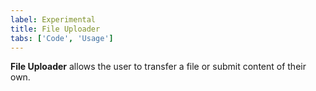 ```yaml
---
label: Experimental
title: File Uploader
tabs: ['Code', 'Usage']
---
```


<page-intro>**File Uploader** allows the user to transfer a file or submit content of their own.</page-intro>

<component 
    name="File Uploader"
    component="file-uploader" 
    variation="file-uploader"
    experimental="true"
    >
</component>
<component-docs component="file-uploader"></component-docs>
